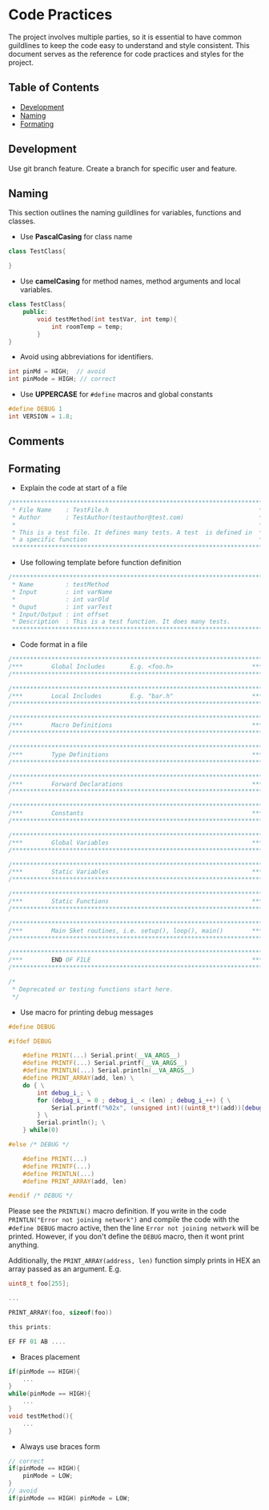 # Code Practices

The project involves multiple parties, so it is essential to have common guildlines to keep the code easy to understand and style consistent. This document serves as the reference for code practices and styles for the project.

## Table of Contents

* [Development](#development)
* [Naming](#naming)
* [Formating](#formating)

## Development

Use git branch feature. Create a branch for specific user and feature.

## Naming

This section outlines the naming guildlines for variables, functions and classes.

* Use **PascalCasing** for class name

```C++
class TestClass{

}
```

* Use **camelCasing** for method names, method arguments and local variables.

```C++
class TestClass{
    public:
        void testMethod(int testVar, int temp){
            int roomTemp = temp;
        }
}
```

* Avoid using abbreviations for identifiers.

```C++
int pinMd = HIGH;  // avoid
int pinMode = HIGH; // correct
```

* Use **UPPERCASE** for `#define` macros and global constants

```C++
#define DEBUG 1
int VERSION = 1.8;
```

## Comments

## Formating

* Explain the code at start of a file

```C++
/***********************************************************************
 * File Name    : TestFile.h                                          *
 * Author       : TestAuthor(testauthor@test.com)                     *
 *                                                                    *
 * This is a test file. It defines many tests. A test  is defined in  *
 * a specific function                                                *
 **********************************************************************/
```

* Use following template before function definition

```C++
/***********************************************************************
 * Name         : testMethod
 * Input        : int varName
 *              : int varOld
 * Ouput        : int varTest
 * Input/Output : int offset
 * Description  : This is a test function. It does many tests.
 **********************************************************************/
```

* Code format in a file

```C++
/**********************************************************************/
/***        Global Includes       E.g. <foo.h>                      ***/
/**********************************************************************/

/**********************************************************************/
/***        Local Includes        E.g. "bar.h"                      ***/
/**********************************************************************/

/**********************************************************************/
/***        Macro Definitions                                       ***/
/**********************************************************************/

/**********************************************************************/
/***        Type Definitions                                        ***/
/**********************************************************************/

/**********************************************************************/
/***        Forward Declarations                                    ***/
/**********************************************************************/

/**********************************************************************/
/***        Constants                                               ***/
/**********************************************************************/

/**********************************************************************/
/***        Global Variables                                        ***/
/**********************************************************************/

/**********************************************************************/
/***        Static Variables                                        ***/
/**********************************************************************/

/**********************************************************************/
/***        Static Functions                                        ***/
/**********************************************************************/

/**********************************************************************/
/***        Main Sket routines, i.e. setup(), loop(), main()        ***/
/**********************************************************************/

/**********************************************************************/
/***        END OF FILE                                             ***/
/**********************************************************************/

/*
 * Deprecated or testing functions start here.
 */
```

* Use macro for printing debug messages

```C++
#define DEBUG

#ifdef DEBUG

    #define PRINT(...) Serial.print(__VA_ARGS__)
    #define PRINTF(...) Serial.printf(__VA_ARGS__)
    #define PRINTLN(...) Serial.println(__VA_ARGS__)
    #define PRINT_ARRAY(add, len) \
    do { \
        int debug_i_; \
        for (debug_i_ = 0 ; debug_i_ < (len) ; debug_i_++) { \
            Serial.printf("%02x", (unsigned int)((uint8_t*)(add))[debug_i_]); \
        } \
        Serial.println(); \
    } while(0)

#else /* DEBUG */

    #define PRINT(...)
    #define PRINTF(...)
    #define PRINTLN(...)
    #define PRINT_ARRAY(add, len)

#endif /* DEBUG */
```
Please see the `PRINTLN()` macro definition. If you write in the code `PRINTLN("Error not joining network")` and
compile the code with the `#define DEBUG` macro active, then the line `Error not joining network` will be printed. However, if you don't define the `DEBUG` macro, then it wont print anything.

Additionally, the `PRINT_ARRAY(address, len)` function simply prints in HEX an array passed as an argument.
E.g.

```C
uint8_t foo[255];

...

PRINT_ARRAY(foo, sizeof(foo))

this prints:

EF FF 01 AB ....
```

* Braces placement

```C++
if(pinMode == HIGH){
    ...
}
while(pinMode == HIGH){
    ...
}
void testMethod(){
    ...
}
```

* Always use braces form

```C++
// correct
if(pinMode == HIGH){
    pinMode = LOW;
}
// avoid
if(pinMode == HIGH) pinMode = LOW;
```

